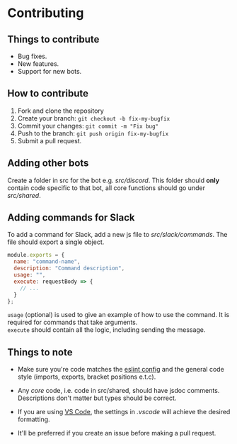 # Contributing

## Things to contribute

- Bug fixes.
- New features.
- Support for new bots.

## How to contribute

1. Fork and clone the repository
2. Create your branch: `git checkout -b fix-my-bugfix`
3. Commit your changes: `git commit -m "Fix bug"`
4. Push to the branch: `git push origin fix-my-bugfix`
5. Submit a pull request.

## Adding other bots

Create a folder in src for the bot e.g. _src/discord_. This folder should **only** contain code specific to that bot, all core functions should go under _src/shared_.

## Adding commands for Slack

To add a command for Slack, add a new js file to _src/slack/commands_. The file should export a single object.

```JavaScript
module.exports = {
  name: "command-name",
  description: "Command description",
  usage: "",
  execute: requestBody => {
    // ...
  }
};
```

`usage` (optional) is used to give an example of how to use the command. It is required for commands that take arguments.  
`execute` should contain all the logic, including sending the message.

## Things to note

- Make sure you're code matches the [eslint config](./.eslintrc.json) and the general code style (imports, exports, bracket positions e.t.c).

- Any _core_ code, i.e. code in src/shared, should have jsdoc comments. Descriptions don't matter but types should be correct.

- If you are using [VS Code](https://code.visualstudio.com/), the settings in _.vscode_ will achieve the desired formatting.

- It'll be preferred if you create an issue before making a pull request.
